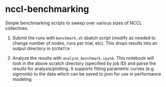 # nccl-benchmarking

Simple benchmarking scripts to sweep over various sizes of NCCL collectives.

 1) Submit the runs with `benchmark.sh` sbatch script (modify as needed to change number of nodes, runs per trial, etc).
    This drops results into an output directory in `$SCRATCH`

 2) Analyze the results with `analyze_benchmark.ipynb`. This notebook will look in the above scratch directory 
    (specified by job ID) and parse the results for analysis/plotting. It supports fitting parametric curves
    (e.g. sigmoids) to the data which can be saved to json for use in performance modeling

